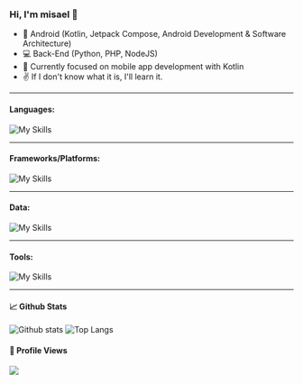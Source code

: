 ### Hi, I'm misael 👋

- 📱 Android (Kotlin, Jetpack Compose, Android Development & Software Architecture)
- 💻 Back-End (Python, PHP, NodeJS)
- 📖 Currently focused on mobile app development with Kotlin
- ✌ If I don't know what it is, I'll learn it.
---

#### Languages:

![My Skills](https://skillicons.dev/icons?i=kotlin,java,js,php,py,html,css,sass&theme=light)

---

#### Frameworks/Platforms:

![My Skills](https://skillicons.dev/icons?i=nodejs,express,react&theme=light)

---

#### Data: 

![My Skills](https://skillicons.dev/icons?i=mysql,postgres,mongodb,sequelize,firebase,redis,sqlite&theme=light)

---

#### Tools:

![My Skills](https://skillicons.dev/icons?i=androidstudio,git,github,gitlab,vscode,neovim,vim,postman,idea,linux,nginx,gradle,bash&theme=light)

---

#### 📈 Github Stats
![Github stats](https://github-readme-stats.vercel.app/api?username=misa3l&theme=default&&include_all_commits=true&show_icons=true&count_private=true) ![Top Langs](https://github-readme-stats.vercel.app/api/top-langs/?username=misa3l&hide_progress=false)

#### 👀 Profile Views
![](https://komarev.com/ghpvc/?username=misa3l&color=blue&label=PROFILE+VIEWS)

